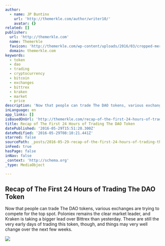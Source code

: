```yaml
---
author:
  - name: JP Buntinx
    url: 'http://themerkle.com/author/writer10/'
    avatar: {}
related: []
publisher:
  url: 'http://themerkle.com'
  name: Themerkle
  favicon: 'http://themerkle.com/wp-content/uploads/2016/03/cropped-merkle-white-1-192x192.png'
  domain: themerkle.com
keywords:
  - token
  - dao
  - trading
  - cryptocurrency
  - bitcoin
  - exchanges
  - bittrex
  - kraken
  - market
  - price
description: 'Now that people can trade The DAO tokens, various exchanges are trying to compete for the top spot. Poloniex remains the clear market leader, and Kraken is taking a bigger lead over Bittrex than yesterday. These are still the very early days of trading this token, though, and things may very well change over the next few weeks.'
inLanguage: en
app_links: []
isBasedOnUrl: 'http://themerkle.com/recap-of-the-first-24-hours-of-trading-the-dao-token/'
title: Recap of The First 24 Hours of Trading The DAO Token
datePublished: '2016-05-29T15:51:20.300Z'
dateModified: '2016-05-29T08:10:21.441Z'
starred: false
sourcePath: _posts/2016-05-29-recap-of-the-first-24-hours-of-trading-the-dao-token.md
inFeed: true
hasPage: false
inNav: false
_context: 'http://schema.org'
_type: MediaObject

---
```

<article style=""><h1>Recap of The First 24 Hours of Trading The DAO Token</h1><p>Now that people can trade The DAO tokens, various exchanges are trying to compete for the top spot. Poloniex remains the clear market leader, and Kraken is taking a bigger lead over Bittrex than yesterday. These are still the very early days of trading this token, though, and things may very well change over the next few weeks.</p><img src="http://themerkle.com/wp-content/uploads/2016/05/shutterstock_354530612.jpg" /></article>
